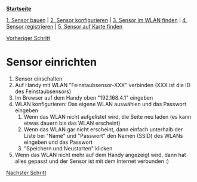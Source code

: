 [**Startseite**](index.md)

[1. Sensor bauen](build_sensor.md) |
[2. Sensor konfigurieren](configure_device.md) | 
[3. Sensor im WLAN finden](find_device_in_wifi.md) |
[4. Sensor registrieren](register_sensor.md) |
[5. Sensor auf Karte finden](sensor_map.md) 

[Vorheriger Schritt](build_sensor.md)

# Sensor einrichten

1. Sensor einschalten
2. Auf Handy mit WLAN "Feinstaubsensor-XXX" verbinden (XXX ist die ID des Feinstaubsensors)
3. Im Browser auf dem Handy oben "192.168.4.1" eingeben
4. WLAN konfigurieren: Das eigene WLAN auswählen und das Passwort eingeben
    1. Wenn das WLAN nicht aufgelistet wird, die Seite neu laden (es kann etwas dauern bis das WLAN erscheint)
    2. Wenn das WLAN gar nicht erscheint, dann einfach unterhalb der Liste bei "Name" und "Passwort" den Namen (SSID) des WLANs eingeben und das Passwort
    3. "Speichern und Neustarten" klicken
5. Wenn das WLAN nicht mehr auf dem Handy angezeigt wird, dann hat alles gepasst und der Sensor ist mit dem Internet verbunden :)

[Nächster Schritt](find_device_in_wifi.md)